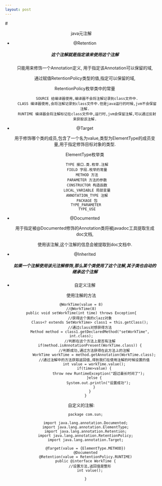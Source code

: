 ```yaml
---
layout: post
---
```

#<center> java元注解

- @Retention

	<h5>这个注解就是指定谁来使用这个注解</h5>

	只能用来修饰一个Annotation定义, 用于指定该Annotation可以保留的域,

	通过赋值RetentionPolicy类型的值,指定可以保留的域,

	RetentionPolicy枚举类中的常量
		
		SOURCE 给编译器使用,编译器不会将注解记录到class文件中.
		CLASS 编译器使用,会将注解记录到class文件中.但是java运行的时候,jvm不会保留注解.
		RUNTIME	编译器会将注解标记在class文件中,运行时,jvm会保留注解,可以通过反射来获取该注解.
- @Target

	用于修饰哪个类的成员,包含了一个名为value,类型为ElementType的成员变量,用于指定修饰目标对象的类型.
	
	ElementType枚举类
		
		TYPE 接口.类.枚举.注解
		FIELD 字段.枚举的常量
		METHOD 方法
		PARAMETER 方法的参数
		CONSTRUCTOR 构造函数
		LOCAL_VARIABLE 局部变量
		ANNOTATION_TYPE 注解
		PACKAGE 包
		TYPE_PARAMETER 
		TYPE_USE

- @Documented

	用于指定被@Documented修饰的Annotation类将被javadoc工具提取生成doc文档,

	使用该注解,这个注解的信息会被提取到doc文档中.

- @Inherited

	<h5>如果一个注解使用该元注解修饰,那么某个类使用了这个注解,其子类也自动的继承这个注解</h5>

- 自定义注解

使用注解的方法

	@WorkTime(value = 8)
	//@WorkTime(8)
	public void setWorkTime(int time) throws Exception{
			//获得这个类的clazz对象
			Class<? extends SetWorkTime> class1 = this.getClass();
			//通过class对想获得方法
			Method method = class1.getDeclaredMethod("setWorkTime", int.class);
			//判断在这个方法上是否有注解
			if(method.isAnnotationPresent(WorkTime.class)) {
				//判断成功,通过方法获得在此方法上的注解
				WorkTime workTime = method.getAnnotation(WorkTime.class);
				//通过注解中的方法获取返回值,得到我们在使用注解的时候设置的值
				int value = workTime.value();
				if(time>value) {
					throw new RuntimeException("超过最长时间了");
				}else {
					System.out.println("设置成功");
				}
			}
		}

自定义的注解:

		package com.sun;
		
		import java.lang.annotation.Documented;
		import java.lang.annotation.ElementType;
		import java.lang.annotation.Retention;
		import java.lang.annotation.RetentionPolicy;
		import java.lang.annotation.Target;
		
		@Target(value = {ElementType.METHOD})
		@Documented
		@Retention(value = RetentionPolicy.RUNTIME)
		public @interface WorkTime {
			//设置方法,返回值是整形
			int value();
			
		}